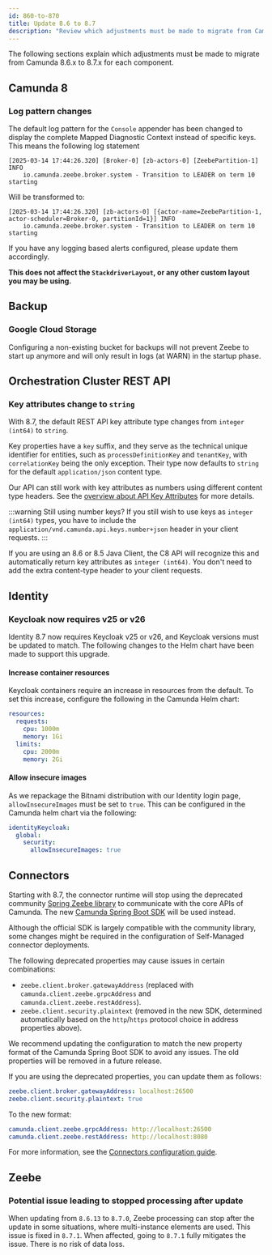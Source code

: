 ```yaml
---
id: 860-to-870
title: Update 8.6 to 8.7
description: "Review which adjustments must be made to migrate from Camunda 8.6.x to Camunda 8.7.0."
---
```


The following sections explain which adjustments must be made to migrate from Camunda 8.6.x to 8.7.x for each component.

## Camunda 8

### Log pattern changes

The default log pattern for the `Console` appender has been changed to display the complete Mapped Diagnostic Context instead of specific keys. This means
the following log statement

```
[2025-03-14 17:44:26.320] [Broker-0] [zb-actors-0] [ZeebePartition-1] INFO
	io.camunda.zeebe.broker.system - Transition to LEADER on term 10 starting
```

Will be transformed to:

```
[2025-03-14 17:44:26.320] [zb-actors-0] [{actor-name=ZeebePartition-1, actor-scheduler=Broker-0, partitionId=1}] INFO
	io.camunda.zeebe.broker.system - Transition to LEADER on term 10 starting
```

If you have any logging based alerts configured, please update them accordingly.

**This does not affect the `StackdriverLayout`, or any other custom layout you may be using.**

## Backup

### Google Cloud Storage

Configuring a non-existing bucket for backups will not prevent Zeebe to start up anymore and will only result
in logs (at WARN) in the startup phase.

## Orchestration Cluster REST API

### Key attributes change to `string`

With 8.7, the default REST API key attribute type changes from `integer (int64)` to `string`.

Key properties have a `key` suffix, and they serve as the technical unique identifier for entities, such as
`processDefinitionKey` and `tenantKey`, with `correlationKey` being the only exception. Their type now defaults to
`string` for the default `application/json` content type.

Our API can still work with key attributes as numbers using different content type headers.
See the [overview about API Key Attributes][camunda8-api-overview] for more details.

:::warning Still using number keys?
If you still wish to use keys as `integer (int64)` types, you have to include the
`application/vnd.camunda.api.keys.number+json` header in your client requests.
:::

If you are using an 8.6 or 8.5 Java Client, the C8 API will recognize this and automatically return key
attributes as `integer (int64)`. You don't need to add the extra content-type header to your client requests.

[camunda8-api-overview]: /apis-tools/orchestration-cluster-api-rest/orchestration-cluster-api-rest-overview.md#api-key-attributes

## Identity

### Keycloak now requires v25 or v26

Identity 8.7 now requires Keycloak v25 or v26, and Keycloak versions must be updated to match. The following changes to the Helm chart have been made to support this upgrade.

#### Increase container resources

Keycloak containers require an increase in resources from the default. To set this increase, configure the following in the Camunda Helm chart:

```yaml
resources:
  requests:
    cpu: 1000m
    memory: 1Gi
  limits:
    cpu: 2000m
    memory: 2Gi
```

#### Allow insecure images

As we repackage the Bitnami distribution with our Identity login page, `allowInsecureImages` must be set to `true`. This can be configured in the Camunda helm chart via the following:

```yaml
identityKeycloak:
  global:
    security:
      allowInsecureImages: true
```

## Connectors

Starting with 8.7, the connector runtime will stop using the deprecated community [Spring Zeebe library](https://github.com/camunda-community-hub/spring-zeebe) to communicate with the core APIs of Camunda. The new [Camunda Spring Boot SDK](/apis-tools/spring-zeebe-sdk/getting-started.md) will be used instead.

Although the official SDK is largely compatible with the community library, some changes might be required in the configuration of Self-Managed connector deployments.

The following deprecated properties may cause issues in certain combinations:

- `zeebe.client.broker.gatewayAddress` (replaced with `camunda.client.zeebe.grpcAddress` and `camunda.client.zeebe.restAddress`).
- `zeebe.client.security.plaintext` (removed in the new SDK, determined automatically based on the `http`/`https` protocol choice in address properties above).

We recommend updating the configuration to match the new property format of the Camunda Spring Boot SDK to avoid any issues. The old properties will be removed in a future release.

If you are using the deprecated properties, you can update them as follows:

```yaml
zeebe.client.broker.gatewayAddress: localhost:26500
zeebe.client.security.plaintext: true
```

To the new format:

```yaml
camunda.client.zeebe.grpcAddress: http://localhost:26500
camunda.client.zeebe.restAddress: http://localhost:8080
```

For more information, see the [Connectors configuration guide](/self-managed/components/connectors/connectors-configuration.md).

## Zeebe

### Potential issue leading to stopped processing after update

When updating from `8.6.13` to `8.7.0`, Zeebe processing can stop after the update in some situations, where multi-instance elements are used. This issue is fixed in `8.7.1`. When affected, going to `8.7.1` fully mitigates the issue. There is no risk of data loss.
